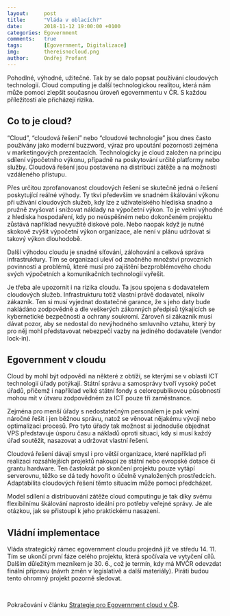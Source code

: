 ```yaml
---
layout:     post
title:      "Vláda v oblacích?"
date:       2018-11-12 19:00:00 +0100
categories: Egovernment
comments:   true
tags:       [Egovernment, Digitalizace]
img:        thereisnocloud.png
author:     Ondřej Profant
---
```


Pohodlné, výhodné, užitečné. Tak by se dalo popsat používání cloudových technologií. Cloud computing je další technologickou realitou, která nám může pomoci zlepšit současnou úroveň egovernmentu v ČR. S každou příležitostí ale přicházejí rizika.

<!--more-->

## Co to je cloud?

“Cloud”, “cloudová řešení” nebo “cloudové technologie” jsou dnes často používány jako moderní buzzword, výraz pro upoutání pozornosti zejména v marketingových prezentacích. Technologicky je cloud založen na principu sdílení výpočetního výkonu, případně na poskytování určité platformy nebo služby. Cloudová řešení jsou postavena na distribuci zátěže a na možnosti vzdáleného přístupu.  

Přes určitou zprofanovanost cloudových řešení se skutečně jedná o řešení poskytující reálné výhody. Ty tkví především ve snadném škálování výkonu při užívání cloudových služeb, kdy lze z uživatelského hlediska snadno a pružně zvyšovat i snižovat náklady na výpočetní výkon. To je velmi výhodné z hlediska hospodaření, kdy po neúspěšném nebo dokončeném projektu zůstává například nevyužité diskové pole. Nebo naopak když je nutné skokově zvýšit výpočetní výkon organizace, ale není v plánu udržovat si takový výkon dlouhodobě.

Další výhodou cloudu je snadné síťování, zálohování a celková správa infrastruktury. Tím se organizaci uleví od značného množství provozních povinností a problémů, které musí pro zajištění bezproblémového chodu svých výpočetních a komunikačních technologií vyřešit.

Je třeba ale upozornit i na rizika cloudu. Ta jsou spojena s dodavatelem cloudových služeb. Infrastrukturu totiž vlastní právě dodavatel, nikoliv zákazník. Ten si musí vyjednat dostatečné garance, že s jeho daty bude nakládáno zodpovědně a dle veškerých zákonných předpisů týkajících se kybernetické bezpečnosti a ochrany soukromí. Zároveň si zákazník musí dávat pozor, aby se nedostal do nevýhodného smluvního vztahu, který by pro něj mohl představovat nebezpečí vazby na jediného dodavatele (vendor lock-in).

## Egovernment v cloudu

Cloud by mohl být odpovědí na některé z obtíží, se kterými se v oblasti ICT technologií úřady potýkají. Státní správu a samosprávy tvoří vysoký počet úřadů, přičemž i například velké státní fondy s celorepublikovou působností mohou mít v útvaru zodpovědném za ICT pouze tři zaměstnance.

Zejména pro menší úřady s nedostatečným personálem je pak velmi náročné řešit i jen běžnou správu, natož se věnovat nějakému vývoji nebo optimalizaci procesů. Pro tyto úřady tak možnost si jednoduše objednat VPS představuje úsporu času a nákladů oproti situaci, kdy si musí každý úřad soutěžit, nasazovat a udržovat vlastní řešení.

Cloudová řešení dávají smysl i pro větší organizace, které například při realizaci rozsáhlejších projektů nakoupí ze státní nebo evropské dotace či grantu hardware. Ten častokrát po skončení projektu pouze vytápí serverovnu, těžko se dá tedy hovořit o účelně vynaložených prostředcích. Adaptabilita cloudových řešení těmto situacím může pomoci předcházet.

Model sdílení a distribuování zátěže cloud computingu je tak díky svému flexibilnímu škálování naprosto ideální pro potřeby veřejné správy. Je ale otázkou, jak se přistoupí k jeho praktickému nasazení.

## Vládní implementace

Vláda strategický rámec egovernment cloudu projedná již ve středu 14. 11. Tím se ukončí první fáze celého projektu, která spočívala ve vytyčení cílů. Dalším důležitým mezníkem je 30. 6., což je termín, kdy má MVČR odevzdat finální přípravu (návrh změn v legislativě a další materiály). Piráti budou tento ohromný projekt pozorně sledovat.

<br />

Pokračování v článku [Strategie pro Egovernment cloud v ČR](https://www.profant.eu/2018/egov-cloud.html).
